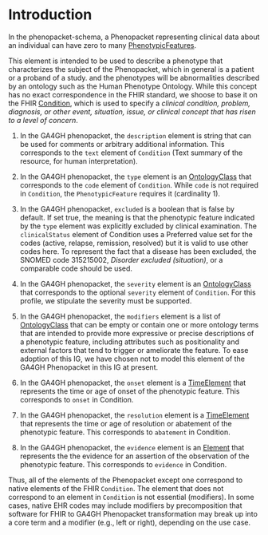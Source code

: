 # Introduction

In the phenopacket-schema, a Phenopacket representing clinical data about an individual can have zero to many 
[PhenotypicFeatures](https://phenopacket-schema.readthedocs.io/en/latest/phenotype.html).

This element is intended to be used to describe a phenotype that characterizes the subject of the Phenopacket, which in general is a patient or a proband of a study. and the phenotypes will be abnormalities described by an ontology such as the Human Phenotype Ontology. While this concept has
no exact correspondence in the FHIR standard, we shoose to base it on the FHIR [Condition](https://www.hl7.org/fhir/condition.html), which is used to specify a <cite>clinical condition, problem, diagnosis, or other event, situation, issue, or clinical concept that has risen to a level of concern</cite>.

1. In the GA4GH phenopacket, the ``description`` element is string that can be used for comments or arbitrary additional information. This corresponds to the ``text`` element of ``Condition`` (Text summary of the resource, for human interpretation).

2. In the GA4GH phenopacket, the ``type`` element is an [OntologyClass](https://phenopacket-schema.readthedocs.io/en/latest/ontologyclass.html#rstontologyclass) that corresponds to the ``code`` element of ``Condition``. While ``code`` is not required in ``Condition``, the ``PhenotypicFeature`` requires it (cardinality 1).

3. In the GA4GH phenopacket, ``excluded`` is a boolean that is false by default. If set true, the meaning is that the phenotypic feature indicated by the ``type`` element was explicitly excluded by clinical examination. The ``clinicalStatus`` element of Condition
uses a Preferred value set for the codes (active, relapse, remission, resolved) but it is valid to use other codes here. To represent the fact that a disease has been excluded, the SNOMED code 315215002,	<cite>Disorder excluded (situation)</cite>, or a comparable code should be used.

4. In the GA4GH phenopacket, the ``severity`` element is an [OntologyClass](https://phenopacket-schema.readthedocs.io/en/latest/ontologyclass.html#rstontologyclass) that corresponds to the optional ``severity`` element of ``Condition``. For this profile, we stipulate the severity must be supported.

5. In the GA4GH phenopacket, the ``modifiers`` element is a list of [OntologyClass](https://phenopacket-schema.readthedocs.io/en/latest/ontologyclass.html#rstontologyclass) that can be empty or contain one or more ontology terms that are intended to provide more expressive or precise descriptions of a phenotypic feature, including attributes such as positionality and external factors that tend to trigger or ameliorate the feature. To ease adoption of this IG, we have chosen not to model this element of the GA4GH Phenopacket in this IG at present.

6. In the GA4GH phenopacket, the ``onset`` element is a [TimeElement](https://phenopacket-schema.readthedocs.io/en/latest/time-element.html) that represents the time or age of onset of the phenotypic feature. This corresponds to ``onset`` in Condition.

7. In the GA4GH phenopacket, the ``resolution`` element is a [TimeElement](https://phenopacket-schema.readthedocs.io/en/latest/time-element.html) that represents the time or age of resolution or abatement of the phenotypic feature. This corresponds to ``abatement`` in Condition.

8. In the GA4GH phenopacket, the ``evidence`` element is an [Element](https://phenopacket-schema.readthedocs.io/en/latest/element.html) that represents the the evidence for an assertion of the observation of the phenotypic feature. This corresponds to ``evidence`` in Condition.

Thus, all of the elements of the Phenopacket except one correspond to native elements of the FHIR ``Condition``. The element that does not correspond to an element in ``Condition`` is not essential (modifiers). In some cases, native EHR codes may include modifiers by precomposition that
software for FHIR to GA4GH Phenopacket transformation may break up into a core term and a modifier (e.g., left or right), depending on the use case.
